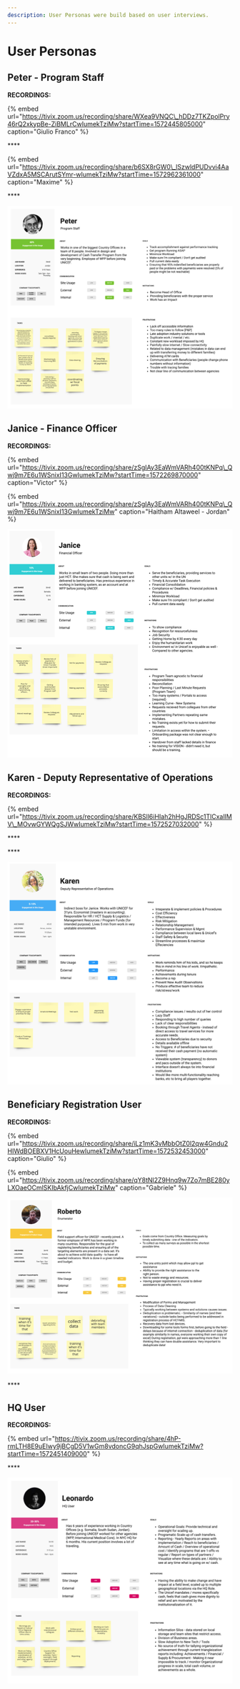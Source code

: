 ```yaml
---
description: User Personas were build based on user interviews.
---
```


# User Personas

## Peter - Program Staff

**RECORDINGS:**

{% embed url="https://tivix.zoom.us/recording/share/WXea9VNQC\_hDDz7TKZpolPry46rQ2xkypBe-ZiBMLrCwIumekTziMw?startTime=1572445805000" caption="Giulio Franco" %}

\*\*\*\*

{% embed url="https://tivix.zoom.us/recording/share/b6SX8rGW0\_lSzwldPUDvvi4AaVZdxA5MSCArutSYmr-wIumekTziMw?startTime=1572962361000" caption="Maxime" %}

\*\*\*\*

![Program Staff Persona](../.gitbook/assets/screenshot-2019-11-15-at-17.33.29.png)

## Janice - Finance Officer

**RECORDINGS:**

{% embed url="https://tivix.zoom.us/recording/share/zSgIAy3EaWmVARh400tKNPq\_Qwj9m7E6u1WSnixI13GwIumekTziMw?startTime=1572269870000" caption="Victor" %}

{% embed url="https://tivix.zoom.us/recording/share/zSgIAy3EaWmVARh400tKNPq\_Qwj9m7E6u1WSnixI13GwIumekTziMw" caption="Haitham Altaweel - Jordan" %}



![Financial Officer Persona](../.gitbook/assets/screenshot-2019-11-15-at-17.33.37.png)

## Karen - Deputy Representative of Operations

**RECORDINGS:**

{% embed url="https://tivix.zoom.us/recording/share/KBSll6iHIah2hHgJRDSc1TlCxalIMV\_MOvwGYWQgSJWwIumekTziMw?startTime=1572527032000" %}

\*\*\*\*

\*\*\*\*

![Deputy Representative of Operations Persona](../.gitbook/assets/screenshot-2019-11-15-at-17.33.47.png)

## Beneficiary Registration User

**RECORDINGS:**

{% embed url="https://tivix.zoom.us/recording/share/iLz1mK3vMbbOtZ0l2qw4Gndu2HIWdBOEBXV1HcUouHewIumekTziMw?startTime=1572532453000" caption="Giulio" %}

{% embed url="https://tivix.zoom.us/recording/share/qY8tNl2Z9Hnq9w7Zo7mBE280yLXOaeOCmlSKIbAkfjCwIumekTziMw" caption="Gabriele" %}

![Enumerator Persona](../.gitbook/assets/screenshot-2019-11-15-at-17.34.04.png)

\*\*\*\*

## HQ User

**RECORDINGS:**

{% embed url="https://tivix.zoom.us/recording/share/4hP-rmLTH8E9uEIwy9jBCgD5V1wGm8vdoncG9qhJspGwIumekTziMw?startTime=1572451409000" %}

\*\*\*\*

![HQ User Persona](../.gitbook/assets/screenshot-2019-11-15-at-17.33.55.png)



